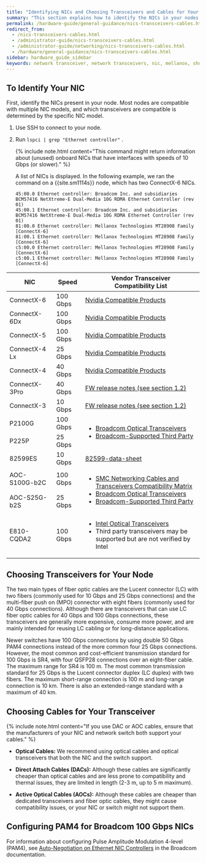 ```yaml
---
title: "Identifying NICs and Choosing Transceivers and Cables for Your Qumulo Node"
summary: "This section explains how to identify the NICs in your nodes and choose the correct transceivers and cables."
permalink: /hardware-guide/general-guidance/nics-transceivers-cables.html
redirect_from:
  - /nics-transceivers-cables.html
  - /administrator-guide/nics-transceivers-cables.html
  - /administrator-guide/networking/nics-transceivers-cables.html
  - /hardware/general-guidance/nics-transceivers-cables.html
sidebar: hardware_guide_sidebar
keywords: network transceiver, network transceivers, nic, mellanox, short range transceiver, long range transceiver, fiber, fiber optic, fiber optic cable
---
```


## To Identify Your NIC
First, identify the NICs present in your node. Most nodes are compatible with multiple NIC models, and which transceivers are compatible is determined by the specific NIC model.

1. Use SSH to connect to your node.

1. Run `lspci | grep "Ethernet controller"` .

   {% include note.html content="This command might return information about (unused) onboard NICs that have interfaces with speeds of 10 Gbps (or slower)." %}

   A list of NICs is displayed. In the following example, we ran the command on a {{site.sm1114s}} node, which has two ConnectX-6 NICs.

   ```
   45:00.0 Ethernet controller: Broadcom Inc. and subsidiaries BCM57416 NetXtreme-E Dual-Media 10G RDMA Ethernet Controller (rev 01)
   45:00.1 Ethernet controller: Broadcom Inc. and subsidiaries BCM57416 NetXtreme-E Dual-Media 10G RDMA Ethernet Controller (rev 01)
   81:00.0 Ethernet controller: Mellanox Technologies MT28908 Family [ConnectX-6]
   81:00.1 Ethernet controller: Mellanox Technologies MT28908 Family [ConnectX-6]
   c5:00.0 Ethernet controller: Mellanox Technologies MT28908 Family [ConnectX-6]
   c5:00.1 Ethernet controller: Mellanox Technologies MT28908 Family [ConnectX-6]
   ```

<table>
<thead>
  <tr>
    <th>NIC</th>
    <th>Speed</th>
    <th>Vendor Transceiver<br>Compatibility List</th>
  </tr>
</thead>
<tbody>
  <tr>
    <td>ConnectX-6</td>
    <td>100 Gbps</td>
    <td><a href="https://docs.nvidia.com/networking/display/ConnectX6Firmwarev20321010/Firmware+Compatible+Products">Nvidia Compatible Products</a></td>
  </tr>
  <tr>
    <td>ConnectX-6Dx</td>
    <td>100 Gbps</td>
    <td><a href="https://docs.nvidia.com/networking/display/ConnectX6DxFirmwarev22322004/Firmware+Compatible+Products">Nvidia Compatible Products</a></td>
  </tr>
  <tr>
    <td>ConnectX-5</td>
    <td>100 Gbps</td>
    <td><a href="https://docs.nvidia.com/networking/display/ConnectX5Firmwarev16331048/Firmware+Compatible+Products">Nvidia Compatible Products</a></td>
  </tr>
  <tr>
    <td>ConnectX-4 Lx</td>
    <td>25 Gbps</td>
    <td><a href="https://docs.nvidia.com/networking/display/ConnectX4LxFirmwarev14321010/Firmware+Compatible+Products">Nvidia Compatible Products</a></td>
  </tr>
  <tr>
    <td>ConnectX-4</td>
    <td>40 Gbps</td>
    <td><a href="https://docs.nvidia.com/networking/display/ConnectX4Firmwarev12282006/Firmware+Compatible+Products">Nvidia Compatible Products</a></td>
  </tr>
  <tr>
    <td>ConnectX-3Pro</td>
    <td>40 Gbps</td>
    <td><a href="https://network.nvidia.com/related-docs/firmware/ConnectX3Pro-FW-2_42_5000-release_notes.pdf">FW release notes (see section 1.2)</a></td>
  </tr>
  <tr>
    <td>ConnectX-3</td>
    <td>10 Gbps</td>
    <td><a href="https://network.nvidia.com/sites/default/files/related-docs/firmware/ConnectX3-FW-2_42_5000-release_notes.pdf">FW release notes (see section 1.2)</a></td>
  </tr>
  <tr>
    <td>P2100G</td>
    <td>100 Gbps</td>
    <td rowspan=2>
      <ul>
        <li><a href="https://www.broadcom.com/products/fiber-optic-modules-components/networking/optical-transceivers">Broadcom Optical Transceivers</a></li>
        <li><a href="https://techdocs.broadcom.com/us/en/storage-and-ethernet-connectivity/ethernet-nic-controllers/bcm957xxx/adapters/installation/connecting-the-network-cables.html">Broadcom-Supported Third Party</a></li>
      </ul>
    </td>
  </tr>
  <tr>
    <td>P225P</td>
    <td>25 Gbps</td>
  </tr>
  <tr>
    <td>82599ES</td>
    <td>10 Gbps</td>
    <td><a href="https://www.intel.com/content/www/us/en/embedded/products/networking/82599-10-gbe-controller-datasheet.html?asset=2377">82599-data-sheet</a></td>
  </tr>
  <tr>
    <td>AOC-S100G-b2C</td>
    <td>100 Gbps</td>
    <td rowspan=2>
      <ul>
        <li><a href="https://www.supermicro.com/en/support/resources/aoc/cables-transceivers">SMC Networking Cables and Transceivers Compatibility Matrix</a></li>
        <li><a href="https://www.broadcom.com/products/fiber-optic-modules-components/networking/optical-transceivers">Broadcom Optical Transceivers</a></li>
        <li><a href="https://techdocs.broadcom.com/us/en/storage-and-ethernet-connectivity/ethernet-nic-controllers/bcm957xxx/adapters/installation/connecting-the-network-cables.html">Broadcom-Supported Third Party</a></li>
      </ul>
    </td>
  </tr>
  <tr>
    <td>AOC-S25G-b2S</td>
    <td>25 Gbps</td>
  </tr>
  <tr>
    <td>E810-CQDA2</td>
    <td>100 Gbps</td>
    <td>
      <ul>
        <li><a href="https://compatibleproducts.intel.com/ProductDetails?activeModule=Intel%C2%AE%20Ethernet&prdName=Intel%C2%AE%20Ethernet%20Network%20Adapter%20E810-2CQDA2">Intel Optical Transceivers</a></li>
        <li>Third party transceivers may be supported but are not verified by Intel</li>
      </ul>
    </td>
  </tr>
</tbody>
</table>

## Choosing Transceivers for Your Node
The two main types of fiber optic cables are the Lucent connector (LC) with two fibers (commonly used for 10 Gbps and 25 Gbps connections) and the multi-fiber push on (MPO) connector with eight fibers (commonly used for 40 Gbps connections). Although there are transceivers that can use LC fiber optic cables for 40 Gbps and 100 Gbps connections, these transceivers are generally more expensive, consume more power, and are mainly intended for reusing LC cabling or for long-distance applications.

Newer switches have 100 Gbps connections by using double 50 Gbps PAM4 connections instead of the more common four 25 Gbps connections. However, the most common and cost-efficient transmission standard for 100 Gbps is SR4, with four QSFP28 connections over an eight-fiber cable. The maximum range for SR4 is 100 m. The most common transmission standard for 25 Gbps is the Lucent connector duplex (LC duplex) with two fibers. The maximum short-range connection is 100 m and long-range connection is 10 km. There is also an extended-range standard with a maximum of 40 km.


## Choosing Cables for Your Transceiver

{% include note.html content="If you use DAC or AOC cables, ensure that the manufacturers of your NIC and network switch both support your cables." %}

* **Optical Cables:** We recommend using optical cables and optical transceivers that both the NIC and the switch support.

* **Direct Attach Cables (DACs):** Although these cables are significantly cheaper than optical cables and are less prone to compatibility and thermal issues, they are limited in length (2-3 m, up to 5 m maximum).

* **Active Optical Cables (AOCs):** Although these cables are cheaper than dedicated transceivers and fiber optic cables, they might cause compatibility issues, or your NIC or switch might not support them.


## Configuring PAM4 for Broadcom 100 Gbps NICs
For information about configuring Pulse Amplitude Modulation 4-level (PAM4), see [Auto-Negotiation on Ethernet NIC Controllers](https://techdocs.broadcom.com/us/en/storage-and-ethernet-connectivity/ethernet-nic-controllers/bcm957xxx/1-0/Configuration-adapter/auto-negotiation-configuration.html) in the Broadcom documentation.
